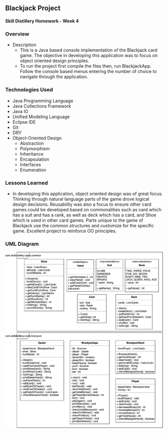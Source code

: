 ## Blackjack Project
#### Skill Distillery Homework - Week 4

### Overview
* Description
  * This is a Java based console implementation of the Blackjack card game. The objective in developing this application was to focus on object oriented design principles. 
  * To run the project first compile the files then, run BlackjackApp. Follow the console based menus entering the number of choice to navigate through the application.

### Technologies Used
 * Java Programming Language
 * Java Collections Framework
 * Java IO
 * Unified Modeling Language
 * Eclipse IDE
 * Git
 * DRY
 * Object-Oriented Design
   * Abstraction 
   * Polymorphism
   * Inheritance
   * Encapsulation
   * Interfaces
   * Enumeration
  

### Lessons Learned

* In developing this application, object oriented design was of great focus. Thinking through natural language parts of the game drove logical design decisions. Reusability was also a focus to ensure other card games could be developed based on commonalities such as card which has a suit and has a rank, as well as deck which has a card, and Shoe which is used in other card games. Parts unique to the game of Blackjack use the common structures and customize for the specific game. Excellent project to reinforce OO principles.

### UML Diagram

![UML Diagram](https://github.com/robrides/BlackjackProject/blob/master/CardGamesBlackjack.png)